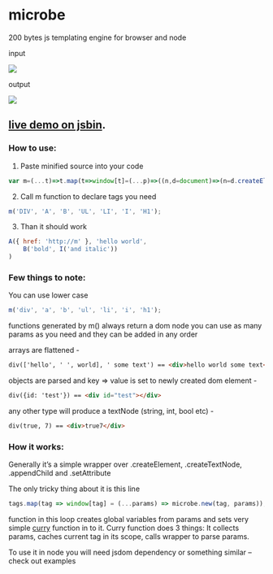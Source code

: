 # microbe
200 bytes js templating engine for browser and node

input

![](https://i.imgur.com/HVuDykf.png)

output

![](https://i.imgur.com/Yxtij8c.png)

## [live demo on jsbin](https://jsbin.com/zawimed/edit?js,output).

### How to use:
1.	Paste minified source into your code
```javascript
var m=(...t)=>t.map(t=>window[t]=(...p)=>((n,d=document)=>(n=d.createElement(t),p.flat().map(e=>{if(e.constructor==Object){for(d in e)n[d]=e[d]}else n.appendChild(e.after?e:d.createTextNode(e))}),n))())
```
2.	Call m function to declare tags you need
```javascript
m('DIV', 'A', 'B', 'UL', 'LI', 'I', 'H1');
```
3.	Than it should work
```javascript
A({ href: 'http://m' }, 'hello world',
    B('bold', I('and italic'))
)
```

### Few things to note:

You can use lower case 
```javascript
m('div', 'a', 'b', 'ul', 'li', 'i', 'h1');
```

functions generated by m() always return a dom node
you can use as many params as you need and they can be added in any order

arrays are flattened - 
```html
div(['hello', ' ', world], ' some text') == <div>hello world some text</div>
```
objects are parsed and key => value is set to newly created dom element -
```html
div({id: 'test'}) == <div id="test"></div>
```
any other type will produce a textNode (string, int, bool etc) - 
```html
div(true, 7) == <div>true7</div>
```

### How it works:

Generally it’s a simple wrapper over .createElement, .createTextNode, .appendChild and .setAttribute

The only tricky thing about it is this line
```javascript
tags.map(tag => window[tag] = (...params) => microbe.new(tag, params)),
```
function in this loop creates global variables from params and sets very simple [curry](https://en.wikipedia.org/wiki/Currying) function in to it.
Curry function does 3 things:
It collects params, caches current tag in its scope, calls wrapper to parse params.

To use it in node you will need jsdom dependency or something similar – check out examples
